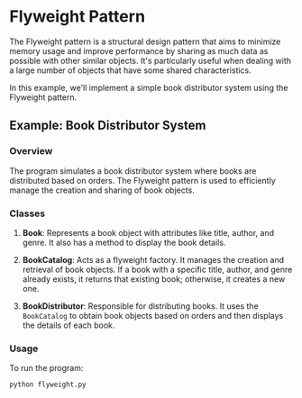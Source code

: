 # Flyweight Pattern

The Flyweight pattern is a structural design pattern that aims to minimize memory usage and improve performance by sharing as much data as possible with other similar objects. It's particularly useful when dealing with a large number of objects that have some shared characteristics.

In this example, we'll implement a simple book distributor system using the Flyweight pattern.

## Example: Book Distributor System

### Overview

The program simulates a book distributor system where books are distributed based on orders. The Flyweight pattern is used to efficiently manage the creation and sharing of book objects.

### Classes

1. **Book**: Represents a book object with attributes like title, author, and genre. It also has a method to display the book details.

2. **BookCatalog**: Acts as a flyweight factory. It manages the creation and retrieval of book objects. If a book with a specific title, author, and genre already exists, it returns that existing book; otherwise, it creates a new one.

3. **BookDistributor**: Responsible for distributing books. It uses the `BookCatalog` to obtain book objects based on orders and then displays the details of each book.

### Usage

To run the program:

```bash
python flyweight.py
